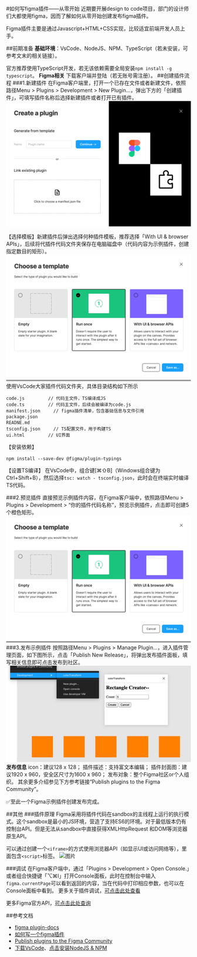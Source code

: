 #如何写figma插件——从零开始
近期要开展design to code项目，部门的设计师们大都使用figma，因而了解如何从零开始创建发布figma插件。

Figma插件主要是通过Javascript+HTML+CSS实现，比较适宜前端开发人员上手。

##前期准备
**基础环境**：VsCode、NodeJS、NPM、TypeScript（若未安装，可参考文末的相关链接）。

官方推荐使用TypeScript开发，若无该依赖需要全局安装`npm install -g typescript`。
**Figma相关**
下载客户端并登陆（若无账号需注册）。
##创建插件流程
###1.新建插件
在Figma客户端里，打开一个已存在文件或者新建文件，依照路径Menu > Plugins > Development > New Plugin...，弹出下方的「创建插件」，可填写插件名称后选择新建插件或者打开已有插件。
![创建一个插件](imgs/figma_plugin001.png)

【选择模板】新建插件后弹出选择何种插件模板，推荐选择「With UI & browser APIs」，后续将代插件代码文件夹保存在电脑磁盘中（代码内容为示例插件，创建指定数目的矩形）。
![选择模板](imgs/figma_plugin002.png)
使用VsCode大家插件代码文件夹，具体目录结构如下所示
```
code.js			// 代码主文件，TS编译成JS
code.ts			// 代码主文件，后续会被编译为code.js
manifest.json	  // figma插件清单，包含基础信息与文件引用
package.json
READNE.md
tsconfig.json	  // TS配置文件，用于构建TS
ui.html			// UI界面

```
【安装依赖】
``` shell
npm install --save-dev @figma/plugin-typings
```
【设置TS编译】
在VsCode中，组合键[⌘⇧B]（Windows组合键为Ctrl+Shift+B），然后选择`tsc: watch - tsconfig.json`，此时会在终端实时编译TS代码。

###2.预览插件
直接预览示例插件内容，在Figma客户端中，依照路径Menu > Plugins > Development > “你的插件代码名称”，预览示例插件，点击即可创建5个橙色矩形。
![示例插件](imgs/figma_plugin002.png)
###3.发布示例插件
按照路径Menu > Plugins > Manage Plugin...，进入插件管理页面，如下图所示，点击「Publish New Release」，将弹出发布插件面板，填写相关信息即可点击发布到社区。
![插件管理](imgs/figma_plugin003.png)
**发布信息**
icon：建议128 x 128；
插件描述：支持富文本编辑；
插件封面图：建议1920 x 960，安全区尺寸为1600 x 960；
发布对象：整个Figma社区or个人组织。
其余更多介绍参见下方参考链接“Publish plugins to the Figma Community”。

✅至此一个Figma示例插件创建发布完成。

##其他
###插件原理
Figma采用将插件代码在sandbox的主线程上运行的执行模式。这个sandbox是最小的JS环境，营造了支持ES6的环境。对于最低版本仍有控制台API。但是无法从sandbox中直接获得XMLHttpRequest 和DOM等浏览器原生API。

可以通过创建一个`<iframe>`的方式使用浏览器API（如显示UI或访问网络等），里面包含`<script>`标签。
![图片](https://static.figma.com/uploads/04c4c6293fce2a7fe67bccd385ee5ab998705780)


###调试
在Figma客户端中，通过「Plugins > Development > Open Console.」或者组合快捷键「⌥⌘I」打开Console面板，此时在控制台中输入`figma.currentPage`可以看到返回的内容，当在代码中打印相应参数，也可以在Console面板中看到。
更多关于插件调试，[可点击此处查看](!https://www.figma.com/plugin-docs/debugging/)

更多Figma官方API，[可点击此处查询](!https://www.figma.com/plugin-docs/api/api-overview/)


##参考文档
- [figma plugin-docs](!https://www.figma.com/plugin-docs/intro/)
- [如何写一个figma插件](!https://juejin.cn/post/6844904003550052366)
- [Publish plugins to the Figma Community](!https://help.figma.com/hc/en-us/articles/360042293394-Publish-a-plugin-to-the-Community#h_49f97b73-4559-4a74-a2fc-2f44798186df)
- [下载VsCode](https://code.visualstudio.com/ )、[点击安装NodeJS & NPM](https://nodejs.org/en/download/. "点击安装，已有可忽略")